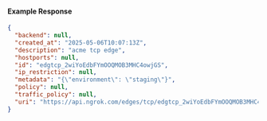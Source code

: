 <!-- Code generated for API Clients. DO NOT EDIT. -->

#### Example Response

```json
{
  "backend": null,
  "created_at": "2025-05-06T10:07:13Z",
  "description": "acme tcp edge",
  "hostports": null,
  "id": "edgtcp_2wiYoEdbFYmOOQMOB3MHC4owjGS",
  "ip_restriction": null,
  "metadata": "{\"environment\": \"staging\"}",
  "policy": null,
  "traffic_policy": null,
  "uri": "https://api.ngrok.com/edges/tcp/edgtcp_2wiYoEdbFYmOOQMOB3MHC4owjGS"
}
```
